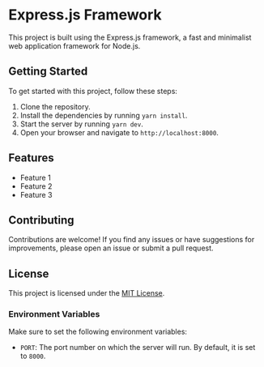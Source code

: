 # Express.js Framework

This project is built using the Express.js framework, a fast and minimalist web application framework for Node.js.

## Getting Started

To get started with this project, follow these steps:

1. Clone the repository.
2. Install the dependencies by running `yarn install`.
3. Start the server by running `yarn dev`.
4. Open your browser and navigate to `http://localhost:8000`.

## Features

-   Feature 1
-   Feature 2
-   Feature 3

## Contributing

Contributions are welcome! If you find any issues or have suggestions for improvements, please open an issue or submit a pull request.

## License

This project is licensed under the [MIT License](LICENSE).

### Environment Variables

Make sure to set the following environment variables:

-   `PORT`: The port number on which the server will run. By default, it is set to `8000`.
